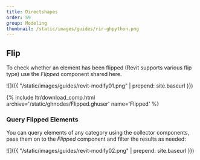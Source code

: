 ```yaml
---
title: Directshapes
order: 59
group: Modeling
thumbnail: /static/images/guides/rir-ghpython.png
---
```


## Flip

To check whether an element has been flipped (Revit supports various flip type) use the *Flipped* component shared here.

![]({{ "/static/images/guides/revit-modify01.png" | prepend: site.baseurl }})

{% include ltr/download_comp.html archive='/static/ghnodes/Flipped.ghuser' name='Flipped' %}

### Query Flipped Elements

You can query elements of any category using the collector components, pass them on to the *Flipped* component and filter the results as needed:

![]({{ "/static/images/guides/revit-modify02.png" | prepend: site.baseurl }})
